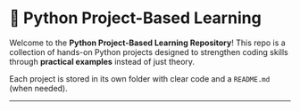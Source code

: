 # 🐍 Python Project-Based Learning

Welcome to the **Python Project-Based Learning Repository**!
This repo is a collection of hands-on Python projects designed to strengthen coding skills through **practical examples** instead of just theory.

Each project is stored in its own folder with clear code and a `README.md` (when needed).


---
